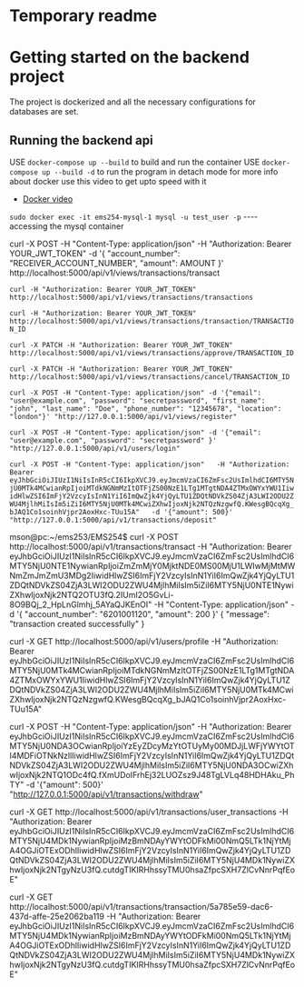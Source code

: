 # Temporary readme

# Getting started on the backend project

The project is dockerized and all the necessary configurations for databases are set.

## Running the backend api

USE `docker-compose up --build` to build and run the container
USE `docker-compose up --build -d` to run the program in detach mode
for more info about docker use this video to get upto speed with it

- [Docker video](https://www.youtube.com/watch?v=0H2miBK_gAk&t=1580s)


`sudo docker exec -it ems254-mysql-1 mysql -u test_user -p` ---- accessing the mysql container

curl -X POST -H "Content-Type: application/json" -H "Authorization: Bearer YOUR_JWT_TOKEN" -d '{
  "account_number": "RECEIVER_ACCOUNT_NUMBER",
  "amount": AMOUNT
}' http://localhost:5000/api/v1/views/transactions/transact


`curl -H "Authorization: Bearer YOUR_JWT_TOKEN" http://localhost:5000/api/v1/views/transactions/transactions`


`curl -H "Authorization: Bearer YOUR_JWT_TOKEN" http://localhost:5000/api/v1/views/transactions/transaction/TRANSACTION_ID`


`curl -X PATCH -H "Authorization: Bearer YOUR_JWT_TOKEN" http://localhost:5000/api/v1/views/transactions/approve/TRANSACTION_ID`

`curl -X PATCH -H "Authorization: Bearer YOUR_JWT_TOKEN" http://localhost:5000/api/v1/views/transactions/cancel/TRANSACTION_ID`


`curl -X POST -H "Content-Type: application/json" -d '{"email": "user@example.com", "password": "secretpassword", "first_name": "john", "last_name": "Doe", "phone_number": "12345678", "location": "london"}' "http://127.0.0.1:5000/api/v1/views/register"`

 `curl -X POST -H "Content-Type: application/json" -d '{"email": "user@example.com", "password": "secretpassword" }' "http://127.0.0.1:5000/api/v1/users/login"`

 `curl -X POST -H "Content-Type: application/json"   -H "Authorization: Bearer eyJhbGciOiJIUzI1NiIsInR5cCI6IkpXVCJ9.eyJmcmVzaCI6ZmFsc2UsImlhdCI6MTY5NjU0MTk4MCwianRpIjoiMTdkNGNmMzItOTFjZS00NzE1LTg1MTgtNDA4ZTMxOWYxYWU1IiwidHlwZSI6ImFjY2VzcyIsInN1YiI6ImQwZjk4YjQyLTU1ZDQtNDVkZS04ZjA3LWI2ODU2ZWU4MjlhMiIsIm5iZiI6MTY5NjU0MTk4MCwiZXhwIjoxNjk2NTQzNzgwfQ.KWesgBQcqXg_bJAQ1Co1soinhVjpr2AoxHxc-TUu15A"   -d '{"amount": 500}'   "http://127.0.0.1:5000/api/v1/transactions/deposit"`


mson@pc:~/ems253/EMS254$ curl -X POST http://localhost:5000/api/v1/transactions/transact   -H "Authorization: Bearer eyJhbGciOiJIUzI1NiIsInR5cCI6IkpXVCJ9.eyJmcmVzaCI6ZmFsc2UsImlhdCI6MTY5NjU0NTE1NywianRpIjoiZmZmMjY0MjktNDE0MS00MjU1LWIwMjMtMWNmZmJmZmU3MDg2IiwidHlwZSI6ImFjY2VzcyIsInN1YiI6ImQwZjk4YjQyLTU1ZDQtNDVkZS04ZjA3LWI2ODU2ZWU4MjlhMiIsIm5iZiI6MTY5NjU0NTE1NywiZXhwIjoxNjk2NTQ2OTU3fQ.2IUmI2O5GvLi-8O9BQj_2_HpLnGlmhj_5AYaQJKEnOI"   -H "Content-Type: application/json"   -d '{
    "account_number": "6201001120",
    "amount": 200
  }'
{
  "message": "transaction created successfully"
}

 curl -X GET http://localhost:5000/api/v1/users/profile -H "Authorization: Bearer eyJhbGciOiJIUzI1NiIsInR5cCI6IkpXVCJ9.eyJmcmVzaCI6ZmFsc2UsImlhdCI6MTY5NjU0MTk4MCwianRpIjoiMTdkNGNmMzItOTFjZS00NzE1LTg1MTgtNDA4ZTMxOWYxYWU1IiwidHlwZSI6ImFjY2VzcyIsInN1YiI6ImQwZjk4YjQyLTU1ZDQtNDVkZS04ZjA3LWI2ODU2ZWU4MjlhMiIsIm5iZiI6MTY5NjU0MTk4MCwiZXhwIjoxNjk2NTQzNzgwfQ.KWesgBQcqXg_bJAQ1Co1soinhVjpr2AoxHxc-TUu15A"

 curl -X POST -H "Content-Type: application/json"   -H "Authorization: Bearer eyJhbGciOiJIUzI1NiIsInR5cCI6IkpXVCJ9.eyJmcmVzaCI6ZmFsc2UsImlhdCI6MTY5NjU0NDA3OCwianRpIjoiYzEyZDcyMzYtOTUyMy00MDJjLWFjYWYtOTI4MDFiOTNkNzllIiwidHlwZSI6ImFjY2VzcyIsInN1YiI6ImQwZjk4YjQyLTU1ZDQtNDVkZS04ZjA3LWI2ODU2ZWU4MjlhMiIsIm5iZiI6MTY5NjU0NDA3OCwiZXhwIjoxNjk2NTQ1ODc4fQ.fXmUDoIFrhEj32LUOZsz9J48TgLVLq48HDHAku_PhTY"   -d '{"amount": 500}'   "http://127.0.0.1:5000/api/v1/transactions/withdraw"


curl -X GET http://localhost:5000/api/v1/transactions/user_transactions   -H "Authorization: Bearer eyJhbGciOiJIUzI1NiIsInR5cCI6IkpXVCJ9.eyJmcmVzaCI6ZmFsc2UsImlhdCI6MTY5NjU4MDk1NywianRpIjoiMzBmNDAyYWYtODFkMi00NmQ5LTk1NjYtMjA4OGJiOTExODhlIiwidHlwZSI6ImFjY2VzcyIsInN1YiI6ImQwZjk4YjQyLTU1ZDQtNDVkZS04ZjA3LWI2ODU2ZWU4MjlhMiIsIm5iZiI6MTY5NjU4MDk1NywiZXhwIjoxNjk2NTgyNzU3fQ.cutdgTIKIRHhssyTMU0hsaZfpcSXH7ZlCvNnrPqfEoE"

curl -X GET http://localhost:5000/api/v1/transactions/transaction/5a785e59-dac6-437d-affe-25e2062ba119 -H "Authorization: Bearer eyJhbGciOiJIUzI1NiIsInR5cCI6IkpXVCJ9.eyJmcmVzaCI6ZmFsc2UsImlhdCI6MTY5NjU4MDk1NywianRpIjoiMzBmNDAyYWYtODFkMi00NmQ5LTk1NjYtMjA4OGJiOTExODhlIiwidHlwZSI6ImFjY2VzcyIsInN1YiI6ImQwZjk4YjQyLTU1ZDQtNDVkZS04ZjA3LWI2ODU2ZWU4MjlhMiIsIm5iZiI6MTY5NjU4MDk1NywiZXhwIjoxNjk2NTgyNzU3fQ.cutdgTIKIRHhssyTMU0hsaZfpcSXH7ZlCvNnrPqfEoE"
